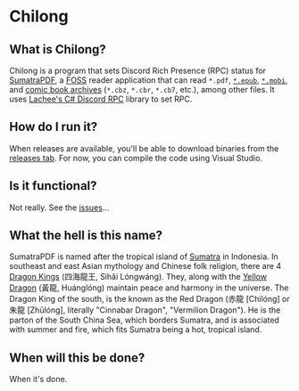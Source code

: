 # Chilong

## What is Chilong?
Chilong is a program that sets Discord Rich Presence (RPC) status for [SumatraPDF](https://github.com/sumatrapdfreader/sumatrapdf), a [FOSS](https://en.wikipedia.org/wiki/Free_and_open-source_software) reader application that can read `*.pdf`, [`*.epub`](https://en.wikipedia.org/wiki/EPUB), [`*.mobi`](https://en.wikipedia.org/wiki/Comparison_of_e-book_formats#Mobipocket), and [comic book archives](https://en.wikipedia.org/wiki/Comic_book_archive) (`*.cbz`, `*.cbr`, `*.cb7`, etc.), among other files. It uses [Lachee's C# Discord RPC](https://github.com/Lachee/discord-rpc-csharp) library to set RPC.

## How do I run it?
When releases are available, you'll be able to download binaries from the [releases tab](https://github.com/MechaDragonX/Chilong/releases). For now, you can compile the code using Visual Studio.

## Is it functional?
Not really. See the [issues](https://github.com/MechaDragonX/Chilong/issues)...

## What the hell is this name?
SumatraPDF is named after the tropical island of [Sumatra](https://en.wikipedia.org/wiki/Sumatra) in Indonesia. In southeast and east Asian mythology and Chinese folk religion, there are 4 [Dragon Kings](https://en.wikipedia.org/wiki/Dragon_King) (四海龍王, Sìhǎi Lóngwáng). They, along with the [Yellow Dragon](https://en.wikipedia.org/wiki/Yellow_Dragon) (黃龍, Huánglóng) maintain peace and harmony in the universe. The Dragon King of the south, is the known as the Red Dragon (赤龍 [Chìlóng] or 朱龍 [Zhūlóng], literally "Cinnabar Dragon", "Vermilion Dragon"). He is the parton of the South China Sea, which borders Sumatra, and is associated with summer and fire, which fits Sumatra being a hot, tropical island.

## When will this be done?
When it's done.
